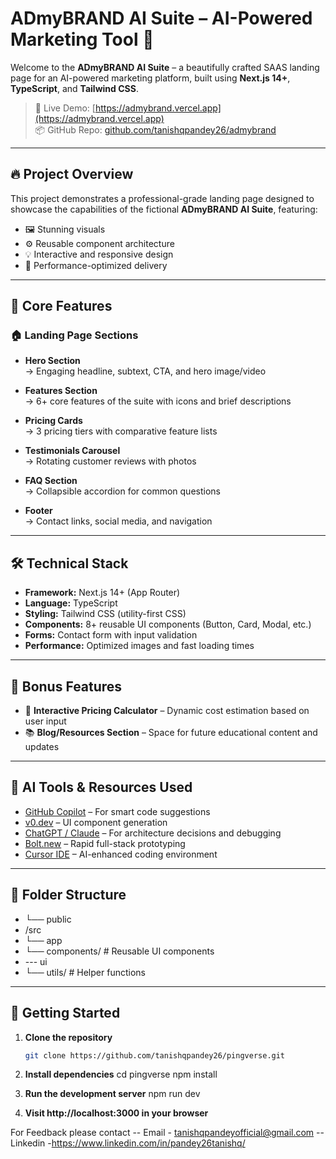# ADmyBRAND AI Suite – AI-Powered Marketing Tool 🌟

Welcome to the **ADmyBRAND AI Suite** – a beautifully crafted SAAS landing page for an AI-powered marketing platform, built using **Next.js 14+**, **TypeScript**, and **Tailwind CSS**.

> 🚀 Live Demo: [https://admybrand.vercel.app](https://admybrand.vercel.app)  
> 📦 GitHub Repo: [github.com/tanishqpandey26/admybrand](https://github.com/tanishqpandey26/admybrand)

---

## 🔥 Project Overview

This project demonstrates a professional-grade landing page designed to showcase the capabilities of the fictional **ADmyBRAND AI Suite**, featuring:

- 🖼️ Stunning visuals
- ⚙️ Reusable component architecture
- 💡 Interactive and responsive design
- 🚀 Performance-optimized delivery

---

## 🧩 Core Features

### 🏠 Landing Page Sections

- **Hero Section**  
  → Engaging headline, subtext, CTA, and hero image/video

- **Features Section**  
  → 6+ core features of the suite with icons and brief descriptions

- **Pricing Cards**  
  → 3 pricing tiers with comparative feature lists

- **Testimonials Carousel**  
  → Rotating customer reviews with photos

- **FAQ Section**  
  → Collapsible accordion for common questions

- **Footer**  
  → Contact links, social media, and navigation

---

## 🛠 Technical Stack

- **Framework:** Next.js 14+ (App Router)
- **Language:** TypeScript
- **Styling:** Tailwind CSS (utility-first CSS)
- **Components:** 8+ reusable UI components (Button, Card, Modal, etc.)
- **Forms:** Contact form with input validation
- **Performance:** Optimized images and fast loading times

---

## 🎁 Bonus Features

- 🧮 **Interactive Pricing Calculator** – Dynamic cost estimation based on user input
- 📚 **Blog/Resources Section** – Space for future educational content and updates

---

## 🤖 AI Tools & Resources Used

- [GitHub Copilot](https://github.com/features/copilot) – For smart code suggestions
- [v0.dev](https://v0.dev) – UI component generation
- [ChatGPT / Claude](https://chat.openai.com/) – For architecture decisions and debugging
- [Bolt.new](https://bolt.new/) – Rapid full-stack prototyping
- [Cursor IDE](https://www.cursor.so/) – AI-enhanced coding environment

---

## 📂 Folder Structure

- └── public
- /src
- └── app 
- └── components/ # Reusable UI components
-    --- ui 
- └── utils/ # Helper functions



---

## 📌 Getting Started

1. **Clone the repository**
   ```bash
   git clone https://github.com/tanishqpandey26/pingverse.git

2. **Install dependencies**
   cd pingverse
   npm install

3. **Run the development server**
   npm run dev

4. **Visit http://localhost:3000 in your browser**


For Feedback please contact
 -- Email - tanishqpandeyofficial@gmail.com
 -- Linkedin -https://www.linkedin.com/in/pandey26tanishq/